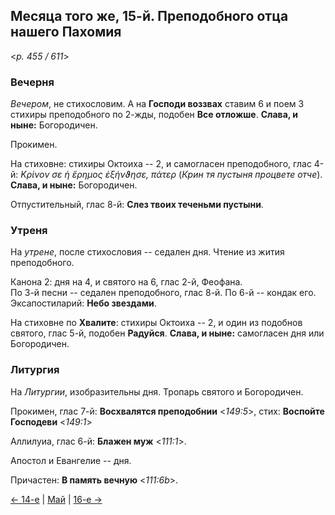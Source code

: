 
## Месяца того же, 15-й. Преподобного отца нашего Пахомия

<*p. 455 / 611*>

### Вечерня

*Вечером*, не стихословим. А на **Господи воззвах** ставим 6 и поем 3 стихиры преподобного по 2-жды, 
подобен **Все отложше**. **Слава, и ныне:** Богородичен.  

Прокимен. 

На стиховне: стихиры Октоиха -- 2, и самогласен преподобного, глас 4-й: *Κρίνον σε ἡ ἔρημος ἐξήνϑησε, πάτερ*
(*Крин тя пустыня процвете отче*). **Слава, и ныне:** Богородичен. 

Отпустительный, глас 8-й: **Слез твоих теченьми пустыни**. 

### Утреня

На *утрене*, после стихословия -- седален дня. Чтение из жития преподобного.   

Канона 2: дня на 4, и святого на 6, глас 2-й, Феофана.   
По 3-й песни -- седален преподобного, глас 8-й.
По 6-й -- кондак его. 
Эксапостиларий: **Небо звездами**. 

На стиховне по **Хвалите**: стихиры Октоиха -- 2, и один из подобнов святого, глас 5-й, подобен **Радуйся**. 
**Слава, и ныне:** самогласен дня или Богородичен.  

### Литургия

На *Литургии*, изобразительны дня. 
Тропарь святого и Богородичен.  

Прокимен, глас 7-й: **Восхвалятся преподобнии** <*149:5*>, стих: **Воспойте Господеви** <*149:1*>
 
Аллилуиа, глас 6-й: **Блажен муж** <*111:1*>. 

Апостол и Евангелие -- дня.   

Причастен: **В память вечную** <*111:6b*>.

[← 14-е](05_14_EUR.ru.md) | [Май](README.md#15-й) | [16-е →](05_16_EUR.ru.md)
